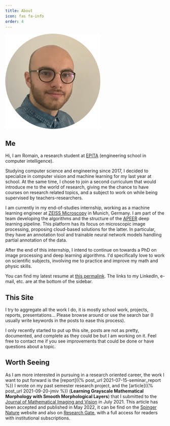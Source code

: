 ```yaml
---
title: About
icon: fas fa-info
order: 4
---
```


<img src="/assets/img/profile-pic.png" style="height: 300px">

## Me

Hi, I am Romain, a research student at [EPITA](https://epita.fr/en) (engineering school in computer
intelligence).

Studying computer science and engineering since 2017, I decided to specialize
in computer vision and machine learning for my last year at school. At the same
time, I chose to join a second curriculum that would introduce me to the world
of research, giving me the chance to have courses on research related topics,
and a subject to work on while being supervised by teachers-researchers.

I am currently in my end-of-studies internship, working as a machine learning
engineer at [ZEISS Microscopy](https://www.zeiss.com/microscopy/int/home.html)
in Munich, Germany. I am part of the team developing the algorithms and the
structure of the [APEER](https://apeer.com/machinelearning) deep learning
pipeline. This platform has its focus on microscopic image processing,
proposing cloud-based solutions for the latter. In particular, they
have an annotation tool and trainable neural network models handling partial
annotation of the data.

After the end of this internship, I intend to continue on towards a PhD on image
processing and deep learning algorithms. I'd specifically love to work on
scientific subjects, involving me to practice and improve my math and physic skills.

You can find my latest resume at [this
permalink](https://bit.ly/romain-hermary-cv). The links to
my LinkedIn, e-mail, etc. are at the bottom of the sidebar.

## This Site

I try to aggregate all the work I do, it is mostly school work, projects,
reports, presentations... Please browse around or use the search bar (I usually
write keywords in the posts to ease this process).

I only recently started to put up this site, posts are not as pretty,
documented, and complete as they could be but I am working on it. Feel free to
contact me if you see improvements that could be done or have questions about
a topic.

## Worth Seeing

As I am more interested in pursuing in a research oriented career, the work I
want to put forward is the [report]({% post_url 2021-07-15-seminar_report %})
I wrote on my past semester research project, and the [article]({% post_url 2021-09-20-jmiv %})
(**Learning Grayscale Mathematical Morphology with Smooth Morphological Layers**)
that I submitted to the [Journal of Mathematical Imaging and Vision](https://www.springer.com/journal/10851)
in July 2021. This article has been accepted and published in May 2022, it 
can be find on the [Spinger Nature](https://link.springer.com/article/10.1007/s10851-022-01091-1?error=cookies_not_supported&code=1a3cd712-4a95-43eb-87c6-5e20380959b0)
website and also on [Research
Gate](https://www.researchgate.net/publication/360606987_Learning_Grayscale_Mathematical_Morphology_with_Smooth_Morphological_Layers),
with a full access for readers with institutional subscriptions.

